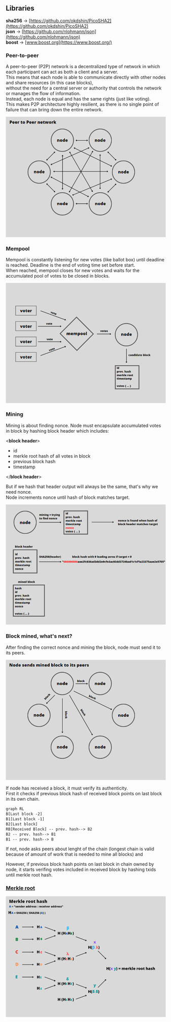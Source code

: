 ## Libraries

**sha256** → [https://github.com/okdshin/PicoSHA2](https://github.com/okdshin/PicoSHA2)   
**json** → [https://github.com/nlohmann/json](https://github.com/nlohmann/json)   
**boost** → [www.boost.org](https://www.boost.org/)   

### Peer-to-peer   
A peer-to-peer (P2P) network is a decentralized type of network in which each participant can act as both a client and a server.   
This means that each node is able to communicate directly with other nodes and share resources (in this case blocks),   
without the need for a central server or authority that controls the network or manages the flow of information.      
Instead, each node is equal and has the same rights (just like voting).  
This makes P2P architecture highly resilient, as there is no single point of failure that can bring down the entire network.   
   
![p2p](img/p2p.PNG)   
   
### Mempool
Mempool is constantly listening for new votes (like ballot box) until deadline is reached. Deadline is the end of voting time set before start.    
When reached, mempool closes for new votes and waits for the accumulated pool of votes to be closed in blocks.   
   
![mempool](img/mempool.PNG)   
    
### Mining
Mining is about finding nonce. Node must encapsulate accumulated votes in block by hashing block header which includes:   
    
<**block header**>   
- id
- merkle root hash of all votes in block
- previous block hash
- timestamp

</**block header**>    
    
But if we hash that header output will always be the same, that's why we need nonce.     
Node increments nonce until hash of block matches target.     

    
![mining](img/mining.PNG)   
   
### Block mined, what's next?   
After finding the correct nonce and mining the block, node must send it to its peers.   
   
![sendBlock](img/sendingBlock.PNG)   
   
If node has received a block, it must verify its authenticity.    
First it checks if previous block hash of received block points on last block in its own chain.

```mermaid
graph RL
B[Last block -2]
B1[Last block -1]
B2[Last block]
RB[Received Block] -- prev. hash--> B2
B2 -- prev. hash--> B1
B1 -- prev. hash--> B
```
   
If not, node asks peers about lenght of the chain (longest chain is valid because of amount of work that is needed to mine all blocks) and 

However, if previous block hash points on last block in chain owned by node, it starts verifing votes included in received block by hashing txids until merkle root hash.   
### [Merkle root](https://learnmeabitcoin.com/technical/merkle-root)   
   
![sendBlock](img/merkleRootHash.PNG)   
